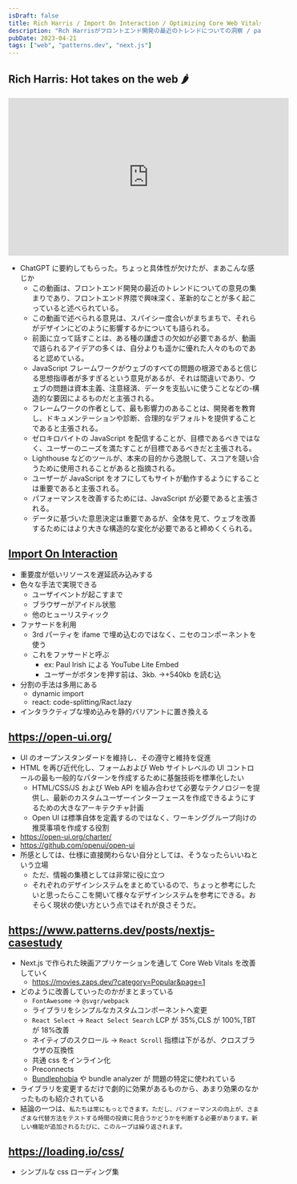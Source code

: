 ```yaml
---
isDraft: false
title: Rich Harris / Import On Interaction / Optimizing Core Web Vitals on Next.js
description: "Rch Harrisがフロントエンド開発の最近のトレンドについての洞察 / patterns.devのImport On Interaction, 重要度が低いリソースを遅延読み込みするための手法"
pubDate: 2023-04-21
tags: ["web", "patterns.dev", "next.js"]
---
```


## Rich Harris: Hot takes on the web 🌶️

<iframe width="560" height="315" src="https://www.youtube-nocookie.com/embed/uXCipjbcQfM" title="YouTube video player" frameborder="0" allow="accelerometer; autoplay; clipboard-write; encrypted-media; gyroscope; picture-in-picture; web-share" allowfullscreen></iframe>

- ChatGPT に要約してもらった。ちょっと具体性が欠けたが、まあこんな感じか
  - この動画は、フロントエンド開発の最近のトレンドについての意見の集まりであり、フロントエンド界隈で興味深く、革新的なことが多く起こっていると述べられている。
  - この動画で述べられる意見は、スパイシー度合いがまちまちで、それらがデザインにどのように影響するかについても語られる。
  - 前面に立って話すことは、ある種の謙虚さの欠如が必要であるが、動画で語られるアイデアの多くは、自分よりも遥かに優れた人々のものであると認めている。
  - JavaScript フレームワークがウェブのすべての問題の根源であると信じる思想指導者が多すぎるという意見があるが、それは間違いであり、ウェブの問題は資本主義、注意経済、データを支払いに使うことなどの-構造的な要因によるものだと主張される。
  - フレームワークの作者として、最も影響力のあることは、開発者を教育し、ドキュメンテーションや診断、合理的なデフォルトを提供することであると主張される。
  - ゼロキロバイトの JavaScript を配信することが、目標であるべきではなく、ユーザーのニーズを満たすことが目標であるべきだと主張される。
  - Lighthouse などのツールが、本来の目的から逸脱して、スコアを競い合うために使用されることがあると指摘される。
  - ユーザーが JavaScript をオフにしてもサイトが動作するようにすることは重要であると主張される。
  - パフォーマンスを改善するためには、JavaScript が必要であると主張される。
  - データに基づいた意思決定は重要であるが、全体を見て、ウェブを改善するためにはより大きな構造的な変化が必要であると締めくくられる。

## [Import On Interaction](https://www.patterns.dev/posts/import-on-interaction)

- 重要度が低いリソースを遅延読み込みする
- 色々な手法で実現できる
  - ユーザイベントが起こすまで
  - ブラウザーがアイドル状態
  - 他のヒューリスティック
- ファサードを利用
  - 3rd パーティを ifame で埋め込むのではなく、ニセのコンポーネントを使う
  - これをファサードと呼ぶ
    - ex: Paul Irish による YouTube Lite Embed
    - ユーザーがボタンを押す前は、3kb. →+540kb を読む込
- 分割の手法は多用にある
  - dynamic import
  - react: code-splitting/Ract.lazy
- インタラクティブな埋め込みを静的バリアントに置き換える

## https://open-ui.org/

- UI のオープンスタンダードを維持し、その遵守と維持を促進
- HTML を再び近代化し、フォームおよび Web サイトレベルの UI コントロールの最も一般的なパターンを作成するために基盤技術を標準化したい
  - HTML/CSS/JS および Web API を組み合わせて必要なテクノロジーを提供し、最新のカスタムユーザーインターフェースを作成できるようにするための大きなアーキテクチャ計画
  - Open UI は標準自体を定義するのではなく、ワーキンググループ向けの推奨事項を作成する役割
- https://open-ui.org/charter/
- https://github.com/openui/open-ui
- 所感としては、仕様に直接関わらない自分としては、そうなったらいいねという立場
  - ただ、情報の集積としては非常に役に立つ
  - それぞれのデザインシステムをまとめているので、ちょっと参考にしたいと思ったらここを開いて様々なデザインシステムを参考にできる。おそらく現状の使い方という点ではそれが良さそうだ。

## https://www.patterns.dev/posts/nextjs-casestudy

- Next.js で作られた映画アプリケーションを通して Core Web Vitals を改善していく
  - https://movies.zaps.dev/?category=Popular&page=1
- どのように改善していったのかがまとまっている
  - `FontAwesome` → `@svgr/webpack`
  - ライブラリをシンプルなカスタムコンポーネントへ変更
  - `React Select` → `React Select Search` LCP が 35%,CLS が 100%,TBT が 18%改善
  - ネイティブのスクロール → `React Scroll` 指標は下がるが、クロスブラウザの互換性
  - 共通 css をインライン化
  - Preconnects
  - [Bundlephobia](https://bundlephobia.com/package/react@18.2.0) や bundle analyzer が 問題の特定に使われている
- ライブラリを変更するだけで劇的に効果があるものから、あまり効果のなかったものも紹介されている
- 結論の一つは、`私たちは常にもっとできます。ただし、パフォーマンスの向上が、さまざまな代替方法をテストする時間の投資に見合うかどうかを判断する必要があります。新しい機能が追加されるたびに、このループは繰り返されます。`

## https://loading.io/css/

- シンプルな css ローディング集
